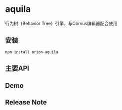 # aquila

行为树（Behavior Tree）引擎，与Corvus编辑器配合使用

## 安装

```
npm install orion-aquila
```

## 主要API

## Demo

## Release Note

